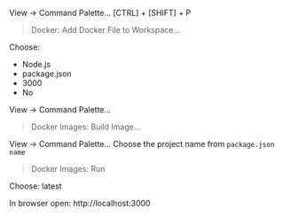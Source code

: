 View -> Command Palette... [CTRL] + [SHIFT] + P

>Docker: Add Docker File to Workspace...

Choose: 
* Node.js
* package.json
* 3000
* No

View -> Command Palette...
>Docker Images: Build Image...

View -> Command Palette... Choose the project name from `package.json` `name`
>Docker Images: Run

Choose: latest

In browser open: http://localhost:3000